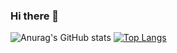 ### Hi there 👋
![Anurag's GitHub stats](https://github-readme-stats.vercel.app/api?username=sandescrst&show_icons=true&theme=radical)
[![Top Langs](https://github-readme-stats.vercel.app/api/top-langs/?username=sandescrst)](https://github.com/sandescrst/github-readme-stats)
<!--
**sandescrst/sandescrst** is a ✨ _special_ ✨ repository because its `README.md` (this file) appears on your GitHub profile.

Here are some ideas to get you started:

- 🔭 I’m currently working on ...
- 🌱 I’m currently learning ...
- 👯 I’m looking to collaborate on ...
- 🤔 I’m looking for help with ...
- 💬 Ask me about ...
- 📫 How to reach me: ...
- 😄 Pronouns: ...
- ⚡ Fun fact: ...
-->
